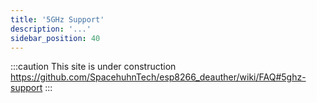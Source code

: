 ```yaml
---
title: '5GHz Support'
description: '...'
sidebar_position: 40
---
```


:::caution
This site is under construction
https://github.com/SpacehuhnTech/esp8266_deauther/wiki/FAQ#5ghz-support
:::